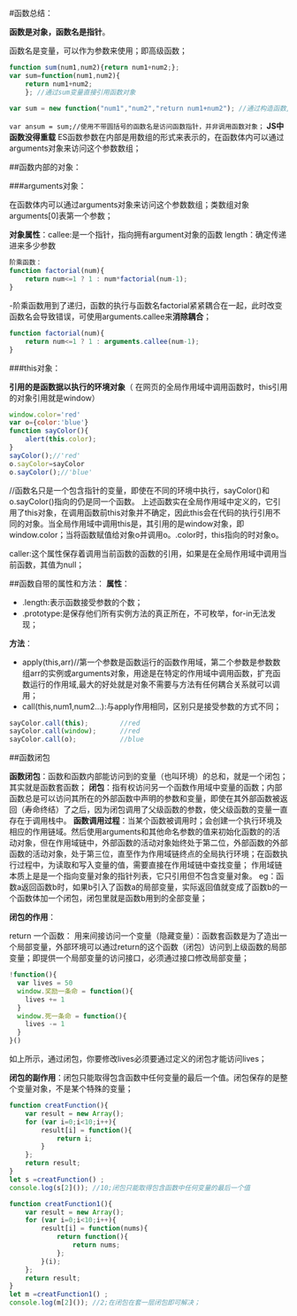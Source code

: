 #函数总结：

**函数是对象，函数名是指针**。

函数名是变量，可以作为参数来使用；即高级函数；
``` js
function sum(num1,num2){return num1+num2;};
var sum=function(num1,num2){
    return num1+num2;
    }; //通过sum变量直接引用函数对象
```
```js
var sum = new function("num1","num2","return num1+num2"); //通过构造函数,不推荐
```
`var ansum = sum;//使用不带圆括号的函数名是访问函数指针，并非调用函数对象；`
**JS中函数没得重载**
ES函数参数在内部是用数组的形式来表示的，在函数体内可以通过arguments对象来访问这个参数数组；


##函数内部的对象：

###arguments对象：

在函数体内可以通过arguments对象来访问这个参数数组；类数组对象arguments[0]表第一个参数；

**对象属性**：callee:是一个指针，指向拥有argument对象的函数
length：确定传递进来多少参数

```js
阶乘函数：
function factorial(num){
    return num<=1 ? 1 : num*factorial(num-1);
}
```
-阶乘函数用到了递归，函数的执行与函数名factorial紧紧耦合在一起，此时改变函数名会导致错误，可使用arguments.callee来**消除耦合**；
```js
function factorial(num){
    return num<=1 ? 1 : arguments.callee(num-1);
}
```


###this对象：

**引用的是函数据以执行的环境对象**（ 在网页的全局作用域中调用函数时，this引用的对象引用就是window）
```js
window.color='red'
var o={color:'blue'}
function sayColor(){
    alert(this.color);
}
sayColor();//'red'
o.sayColor=sayColor
o.sayColor();//'blue'
```
//函数名只是一个包含指针的变量，即使在不同的环境中执行，sayColor()和o.sayColor()指向的仍是同一个函数。
上述函数实在全局作用域中定义的，它引用了this对象，在调用函数前this对象并不确定，因此this会在代码的执行引用不同的对象。当全局作用域中调用this是，其引用的是window对象，即window.color；当将函数赋值给对象o并调用o。.color时，this指向的时对象o。

caller:这个属性保存着调用当前函数的函数的引用，如果是在全局作用域中调用当前函数，其值为null；



##函数自带的属性和方法：
**属性**：
- .length:表示函数接受参数的个数；
- .prototype:是保存他们所有实例方法的真正所在，不可枚举，for-in无法发现；

**方法**：

- apply(this,arr)//第一个参数是函数运行的函数作用域，第二个参数是参数数组arr的实例或arguments对象，用途是在特定的作用域中调用函数，扩充函数运行的作用域,最大的好处就是对象不需要与方法有任何耦合关系就可以调用；
- call(this,num1,num2...):与apply作用相同，区别只是接受参数的方式不同；
``` js
sayColor.call(this);        //red
sayColor.call(window);      //red
sayColor.call(o);           //blue
```


##函数闭包

**函数闭包**：函数和函数内部能访问到的变量（也叫环境）的总和，就是一个闭包；其实就是函数套函数；
**闭包**：指有权访问另一个函数作用域中变量的函数；内部函数总是可以访问其所在的外部函数中声明的参数和变量，即使在其外部函数被返回（寿命终结）了之后，因为闭包调用了父级函数的参数，使父级函数的变量一直存在于调用栈中。
**函数调用过程**：当某个函数被调用时；会创建一个执行环境及相应的作用链域。然后使用arguments和其他命名参数的值来初始化函数的的活动对象，但在作用域链中，外部函数的活动对象始终处于第二位，外部函数的外部函数的活动对象，处于第三位，直至作为作用域链终点的全局执行环境；在函数执行过程中，为读取和写入变量的值，需要直接在作用域链中查找变量；
作用域链本质上是是一个指向变量对象的指针列表，它只引用但不包含变量对象。
eg：函数a返回函数b时，如果b引入了函数a的局部变量，实际返回值就变成了函数b的一个函数体加一个闭包，闭包里就是函数b用到的全部变量；
  
**闭包的作用**：

return 一个函数：
用来间接访问一个变量（隐藏变量）：函数套函数是为了造出一个局部变量，外部环境可以通过return的这个函数（闭包）访问到上级函数的局部变量；即提供一个局部变量的访问接口，必须通过接口修改局部变量；
```js
!function(){
  var lives = 50
  window.奖励一条命 = function(){
    lives += 1
  }
  window.死一条命 = function(){
    lives -= 1
  }
}()
```
如上所示，通过闭包，你要修改lives必须要通过定义的闭包才能访问lives；



**闭包的副作用**：闭包只能取得包含函数中任何变量的最后一个值。闭包保存的是整个变量对象，不是某个特殊的变量；
```js
function creatFunction(){
    var result = new Array();
    for (var i=0;i<10;i++){
        result[i] = function(){
            return i;
        }
    };
    return result;
}
let s =creatFunction() ;
console.log(s[2]()); //10;闭包只能取得包含函数中任何变量的最后一个值

function creatFunction1(){
    var result = new Array();
    for (var i=0;i<10;i++){
        result[i] = function(nums){
            return function(){
                return nums;
            };
        }(i);
    };
    return result;
}
let m =creatFunction1() ;
console.log(m[2]()); //2;在闭包在套一层闭包即可解决；
```